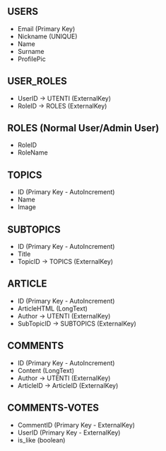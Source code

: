 ## USERS

* Email (Primary Key)
* Nickname (UNIQUE)
* Name
* Surname
* ProfilePic

## USER_ROLES

* UserID -> UTENTI (ExternalKey)
* RoleID -> ROLES (ExternalKey)

## ROLES (Normal User/Admin User)

* RoleID
* RoleName

## TOPICS

* ID (Primary Key - AutoIncrement)
* Name
* Image

## SUBTOPICS

* ID (Primary Key - AutoIncrement)
* Title
* TopicID -> TOPICS (ExternalKey)

## ARTICLE

* ID (Primary Key - AutoIncrement)
* ArticleHTML (LongText)
* Author -> UTENTI (ExternalKey)
* SubTopicID -> SUBTOPICS (ExternalKey)

## COMMENTS

* ID (Primary Key - AutoIncrement)
* Content (LongText)
* Author -> UTENTI (ExternalKey)
* ArticleID -> ArticleID (ExternalKey)

## COMMENTS-VOTES

* CommentID (Primary Key - ExternalKey)
* UserID (Primary Key - ExternalKey)
* is_like (boolean)
